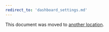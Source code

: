 ```yaml
---
redirect_to: 'dashboard_settings.md'
---
```


This document was moved to [another location](dashboard_settings.md).
